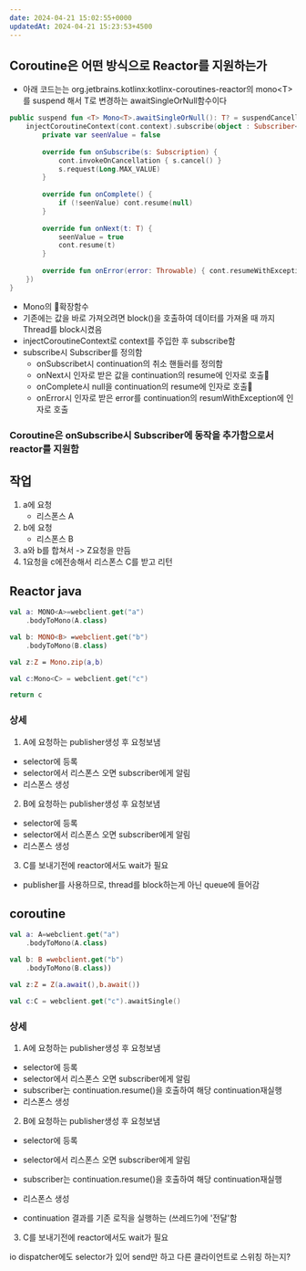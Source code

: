 ```yaml
---
date: 2024-04-21 15:02:55+0000
updatedAt: 2024-04-21 15:23:53+4500
---
```

## Coroutine은 어떤 방식으로 Reactor를 지원하는가
- 아래 코드는는 org.jetbrains.kotlinx:kotlinx-coroutines-reactor의 mono\<T\>를 suspend 해서 T로 변경하는 awaitSingleOrNull함수이다
```kotlin
public suspend fun <T> Mono<T>.awaitSingleOrNull(): T? = suspendCancellableCoroutine { cont ->  
    injectCoroutineContext(cont.context).subscribe(object : Subscriber<T> {  
        private var seenValue = false  
  
        override fun onSubscribe(s: Subscription) {  
            cont.invokeOnCancellation { s.cancel() }  
            s.request(Long.MAX_VALUE)  
        }  
  
        override fun onComplete() {  
            if (!seenValue) cont.resume(null)  
        }  
  
        override fun onNext(t: T) {  
            seenValue = true  
            cont.resume(t)  
        }  
  
        override fun onError(error: Throwable) { cont.resumeWithException(error) }  
    })  
}
```
- Mono의 확장함수
- 기존에는 값을 바로 가져오려면 block()을 호출하여 데이터를 가져올 때 까지 Thread를 block시켰음
- injectCoroutineContext로 context를 주입한 후 subscribe함
- subscribe시 Subscriber를 정의함
	- onSubscribet시 continuation의 취소 핸들러를 정의함
	- onNext시 인자로 받은 값을 continuation의 resume에 인자로 호출
	- onComplete시 null을 continuation의 resume에 인자로 호출
	- onError시 인자로 받은 error를 continuation의 resumWithException에 인자로 호출

### Coroutine은 onSubscribe시 Subscriber에 동작을 추가함으로서 reactor를 지원함

## 작업
1. a에 요청 
   	- 리스폰스 A
2. b에 요청 
	- 리스폰스 B
3. a와 b를 합쳐서 -> Z요청을 만듬
4. 1요청을 c에전송해서 리스폰스 C를 받고 리턴

## Reactor java

```kotlin
val a: MONO<A>=webclient.get("a")
	.bodyToMono(A.class)

val b: MONO<B> =webclient.get("b")
	.bodyToMono(B.class)

val z:Z = Mono.zip(a,b)

val c:Mono<C> = webclient.get("c")

return c
```

### 상세
1. A에 요청하는 publisher생성 후 요청보냄
- selector에 등록
- selector에서 리스폰스 오면 subscriber에게 알림
- 리스폰스 생성

2. B에 요청하는 publisher생성 후 요청보냄
- selector에 등록
- selector에서 리스폰스 오면 subscriber에게 알림
- 리스폰스 생성

3. C를 보내기전에 reactor에서도 wait가 필요 
- publisher를 사용하므로, thread를 block하는게 아닌 queue에 들어감

## coroutine

```kotlin
val a: A=webclient.get("a")
	.bodyToMono(A.class)

val b: B =webclient.get("b")
	.bodyToMono(B.class))

val z:Z = Z(a.await(),b.await())

val c:C = webclient.get("c").awaitSingle()
```
### 상세
1. A에 요청하는 publisher생성 후 요청보냄
- selector에 등록
- selector에서 리스폰스 오면 subscriber에게 알림
- subscriber는 continuation.resume()을 호출하여 해당 continuation재실행
- 리스폰스 생성

2. B에 요청하는 publisher생성 후 요청보냄
- selector에 등록
- selector에서 리스폰스 오면 subscriber에게 알림
- subscriber는 continuation.resume()을 호출하여 해당 continuation재실행
- 리스폰스 생성

- continuation 결과를 기존 로직을 실행하는 (쓰레드?)에 '전달'함

3. C를 보내기전에 reactor에서도 wait가 필요 

io dispatcher에도 selector가 있어
send만 하고 다른 클라이언트로 스위칭 하는지?